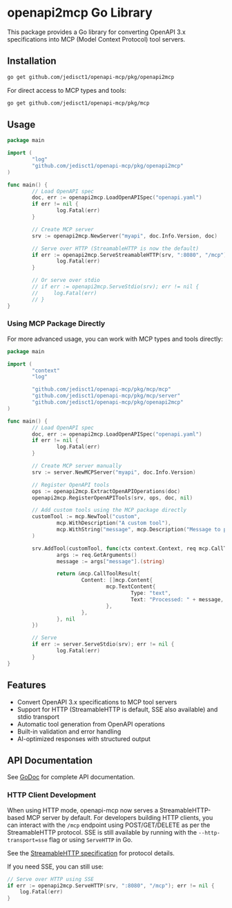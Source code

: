 # openapi2mcp Go Library

This package provides a Go library for converting OpenAPI 3.x specifications into MCP (Model Context Protocol) tool servers.

## Installation

```bash
go get github.com/jedisct1/openapi-mcp/pkg/openapi2mcp
```

For direct access to MCP types and tools:
```bash
go get github.com/jedisct1/openapi-mcp/pkg/mcp
```

## Usage

```go
package main

import (
        "log"
        "github.com/jedisct1/openapi-mcp/pkg/openapi2mcp"
)

func main() {
        // Load OpenAPI spec
        doc, err := openapi2mcp.LoadOpenAPISpec("openapi.yaml")
        if err != nil {
                log.Fatal(err)
        }

        // Create MCP server
        srv := openapi2mcp.NewServer("myapi", doc.Info.Version, doc)

        // Serve over HTTP (StreamableHTTP is now the default)
        if err := openapi2mcp.ServeStreamableHTTP(srv, ":8080", "/mcp"); err != nil {
                log.Fatal(err)
        }

        // Or serve over stdio
        // if err := openapi2mcp.ServeStdio(srv); err != nil {
        //     log.Fatal(err)
        // }
}
```

### Using MCP Package Directly

For more advanced usage, you can work with MCP types and tools directly:

```go
package main

import (
        "context"
        "log"

        "github.com/jedisct1/openapi-mcp/pkg/mcp/mcp"
        "github.com/jedisct1/openapi-mcp/pkg/mcp/server"
        "github.com/jedisct1/openapi-mcp/pkg/openapi2mcp"
)

func main() {
        // Load OpenAPI spec
        doc, err := openapi2mcp.LoadOpenAPISpec("openapi.yaml")
        if err != nil {
                log.Fatal(err)
        }

        // Create MCP server manually
        srv := server.NewMCPServer("myapi", doc.Info.Version)

        // Register OpenAPI tools
        ops := openapi2mcp.ExtractOpenAPIOperations(doc)
        openapi2mcp.RegisterOpenAPITools(srv, ops, doc, nil)

        // Add custom tools using the MCP package directly
        customTool := mcp.NewTool("custom",
                mcp.WithDescription("A custom tool"),
                mcp.WithString("message", mcp.Description("Message to process"), mcp.Required()),
        )

        srv.AddTool(customTool, func(ctx context.Context, req mcp.CallToolRequest) (*mcp.CallToolResult, error) {
                args := req.GetArguments()
                message := args["message"].(string)

                return &mcp.CallToolResult{
                        Content: []mcp.Content{
                                mcp.TextContent{
                                        Type: "text",
                                        Text: "Processed: " + message,
                                },
                        },
                }, nil
        })

        // Serve
        if err := server.ServeStdio(srv); err != nil {
                log.Fatal(err)
        }
}
```

## Features

- Convert OpenAPI 3.x specifications to MCP tool servers
- Support for HTTP (StreamableHTTP is default, SSE also available) and stdio transport
- Automatic tool generation from OpenAPI operations
- Built-in validation and error handling
- AI-optimized responses with structured output

## API Documentation

See [GoDoc](https://pkg.go.dev/github.com/jedisct1/openapi-mcp/pkg/openapi2mcp) for complete API documentation.

### HTTP Client Development

When using HTTP mode, openapi-mcp now serves a StreamableHTTP-based MCP server by default. For developers building HTTP clients, you can interact with the `/mcp` endpoint using POST/GET/DELETE as per the StreamableHTTP protocol. SSE is still available by running with the `--http-transport=sse` flag or using `ServeHTTP` in Go.

See the [StreamableHTTP specification](https://modelcontextprotocol.io/specification/2025-03-26/basic/transports#streamable-http) for protocol details.

If you need SSE, you can still use:

```go
// Serve over HTTP using SSE
if err := openapi2mcp.ServeHTTP(srv, ":8080", "/mcp"); err != nil {
    log.Fatal(err)
}
```
